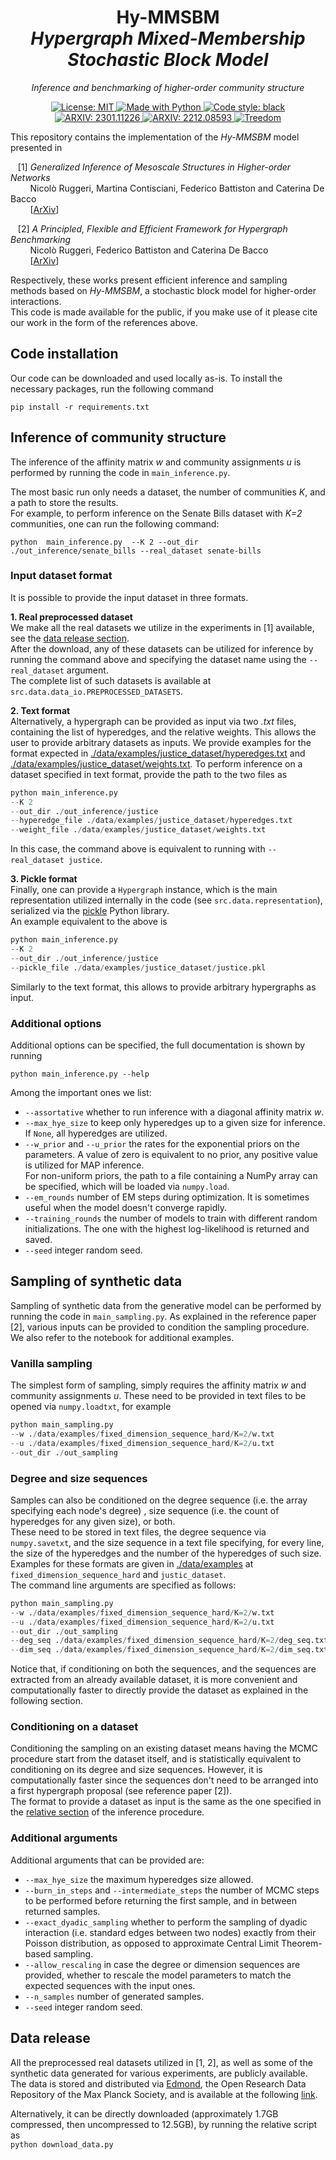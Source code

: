<h1 align="center">
Hy-MMSBM <br/>  
<i>Hypergraph Mixed-Membership Stochastic Block Model</i>
</h1>

<p align="center">
<i>Inference and benchmarking of higher-order community structure</i>
</p>

<p align="center">
<a href="https://github.com/nickruggeri/Hy-MMSBM/blob/main/LICENSE" target="_blank">
<img alt="License: MIT" src="https://img.shields.io/github/license/nickruggeri/Hy-MMSBM">
</a>

<a href="https://www.python.org/" target="_blank">
<img alt="Made with Python" src="https://img.shields.io/badge/made%20with-python-1f425f.svg">
</a>

<a href="https://github.com/psf/black" target="_blank">
<img alt="Code style: black" src="https://img.shields.io/badge/code%20style-black-000000.svg">
</a>

<a href="https://arxiv.org/abs/2301.11226" target="_blank">
<img alt="ARXIV: 2301.11226" src="https://img.shields.io/badge/arXiv-2301.11226-red.svg">
</a>

<a href="https://arxiv.org/abs/2212.08593" target="_blank">
<img alt="ARXIV: 2212.08593" src="https://img.shields.io/badge/arXiv-2212.08593-red.svg">
</a>

<a href="https://www.treedom.net/en/user/nicolo-ruggeri-7568/trees/V36-Y75D" target="_blank">
<img alt="Treedom" src="https://img.shields.io/badge/CO2%20compensation%20-Treedom%20%F0%9F%8C%B4-brightgreen">
</a>

</p>

This repository contains the implementation of the <i>Hy-MMSBM</i> model presented in 

&nbsp;&nbsp; 
[1] <i>Generalized Inference of Mesoscale Structures in Higher-order Networks</i><br/>
&nbsp;&nbsp;&nbsp;&nbsp;&nbsp;&nbsp;&nbsp; 
Nicolò Ruggeri, Martina Contisciani, Federico Battiston and Caterina De Bacco<br/>
&nbsp;&nbsp;&nbsp;&nbsp;&nbsp;&nbsp;&nbsp; 
[<a href="https://arxiv.org/abs/2301.11226" target="_blank">ArXiv</a>]
        
&nbsp;&nbsp; 
[2] <i>A Principled, Flexible and Efficient Framework for Hypergraph Benchmarking</i><br/>
&nbsp;&nbsp;&nbsp;&nbsp;&nbsp;&nbsp;&nbsp;
Nicolò Ruggeri, Federico Battiston and Caterina De Bacco <br/>
&nbsp;&nbsp;&nbsp;&nbsp;&nbsp;&nbsp;&nbsp;
[<a href="https://arxiv.org/abs/2212.08593" target="_blank">ArXiv</a>]


Respectively, these works present efficient inference and sampling methods based on 
<i>Hy-MMSBM</i>, a stochastic block model for higher-order interactions. <br/> 
This code is made available for the public, if you make use of it please cite our work 
in the form of the references above.

<h2>Code installation</h2>

Our code can be downloaded and used locally as-is. To install the necessary packages, 
run the following command

`pip install -r requirements.txt`


<h2>Inference of community structure</h2>

The inference of the affinity matrix <i>w</i> and community assignments <i>u</i> is 
performed by running the code in `main_inference.py`. 

The most basic run only needs a dataset, the number of communities <i>K</i>, and a path to store the results. <br/>
For example, to perform inference on the Senate Bills dataset with <i>K=2</i> 
communities, one can run the following command:

`
python 
main_inference.py 
--K 2 --out_dir ./out_inference/senate_bills --real_dataset senate-bills
`

<h3>Input dataset format</h3>

It is possible to provide the input dataset in three formats.

__1. Real preprocessed dataset__<br/> 
We make all the real datasets we utilize in the 
experiments in [1] available, see the [data release section](#data-release). <br/>
After the download, any of these datasets can be utilized for inference by running the 
command above and specifying the dataset name using the `--real_dataset` argument. <br/>
The complete list of such datasets is available at
`src.data.data_io.PREPROCESSED_DATASETS`.

__2. Text format__<br/> 
Alternatively, a hypergraph can be provided as input via two *.txt* files,
containing the list of hyperedges, and the relative weights. 
This allows the user to provide arbitrary datasets as inputs.
We provide examples for the format expected in [./data/examples/justice_dataset/hyperedges.txt](./data/examples/justice_dataset/hyperedges.txt)
and [./data/examples/justice_dataset/weights.txt](./data/examples/justice_dataset/weights.txt). 
To perform inference on a dataset specified in text format, provide the path to the two 
files as 
```python
python main_inference.py 
--K 2 
--out_dir ./out_inference/justice 
--hyperedge_file ./data/examples/justice_dataset/hyperedges.txt 
--weight_file ./data/examples/justice_dataset/weights.txt
```
In this case, the command above is equivalent to running with `--real_dataset justice`.

__3. Pickle format__<br/>
Finally, one can provide a `Hypergraph` instance, which is the main representation 
utilized internally in the code (see `src.data.representation`), serialized via the 
<a href="https://docs.python.org/3/library/pickle.html">pickle</a> Python library. <br/>
An example equivalent to the above is
```python
python main_inference.py 
--K 2 
--out_dir ./out_inference/justice 
--pickle_file ./data/examples/justice_dataset/justice.pkl
```
Similarly to the text format, this allows to provide arbitrary hypergraphs as input.

<h3>Additional options</h3>

Additional options can be specified, the full documentation is shown by running
        
`python main_inference.py --help`

Among the important ones we list:
- `--assortative` whether to run inference with a diagonal affinity matrix <i>w</i>.  
- `--max_hye_size` to keep only hyperedges up to a given size for inference. If `None`, all hyperedges are utilized.
- `--w_prior` and `--u_prior` the rates for the exponential priors on the parameters. A value of zero is equivalent to no prior, any positive value is utilized for MAP inference. <br/>
For non-uniform priors, the path to a file containing a NumPy array can be specified, which will be loaded via `numpy.load`.
- `--em_rounds` number of EM steps during optimization. It is sometimes useful when the model doesn't converge rapidly.
- `--training_rounds` the number of models to train with different random initializations. The one with the highest log-likelihood is returned and saved.
- `--seed` integer random seed.


<h2>Sampling of synthetic data</h2>

Sampling of synthetic data from the generative model can be performed by running the 
code in `main_sampling.py`. As explained in the reference paper [2], various inputs can 
be provided to condition the sampling procedure. <br/>
We also refer to the notebook for additional examples. 

<h3>Vanilla sampling</h3>

The simplest form of sampling, simply requires the affinity matrix <i>w</i> and 
community assignments <i>u</i>. These need to be provided in text files to be opened 
via `numpy.loadtxt`, for example
```python
python main_sampling.py 
--w ./data/examples/fixed_dimension_sequence_hard/K=2/w.txt 
--u ./data/examples/fixed_dimension_sequence_hard/K=2/u.txt 
--out_dir ./out_sampling
```

<h3>Degree and size sequences</h3>

Samples can also be conditioned on the degree sequence (i.e. the array specifying each 
node's degree) , size sequence (i.e. the count of hyperedges for any given size), or both.<br/>
These need to be stored in text files, the degree sequence via `numpy.savetxt`, and the 
size sequence in a text file specifying, for every line, the size of the hyperedges and 
the number of the hyperedges of such size. Examples for these formats are given in 
[./data/examples](./data/examples) at `fixed_dimension_sequence_hard` and `justic_dataset`. <br/>
The command line arguments are specified as follows:
```python
python main_sampling.py 
--w ./data/examples/fixed_dimension_sequence_hard/K=2/w.txt 
--u ./data/examples/fixed_dimension_sequence_hard/K=2/u.txt 
--out_dir ./out_sampling
--deg_seq ./data/examples/fixed_dimension_sequence_hard/K=2/deg_seq.txt
--dim_seq ./data/examples/fixed_dimension_sequence_hard/K=2/dim_seq.txt
```
Notice that, if conditioning on both the sequences, and the sequences are extracted from 
an already available dataset, it is more convenient and computationally faster to 
directly provide the dataset as explained in the following section.


<h3>Conditioning on a dataset</h3>

Conditioning the sampling on an existing dataset means having the MCMC procedure start 
from the dataset itself, and is statistically equivalent to conditioning on its degree
and size sequences. However, it is computationally faster since the sequences don't need
to be arranged into a first hypergraph proposal (see reference paper [2]).<br/>
The format to provide a dataset as input is the same as the one specified in the 
[relative section](#input-dataset-format) of the inference procedure.


<h3>Additional arguments</h3>

Additional arguments that can be provided are:
- `--max_hye_size` the maximum hyperedges size allowed.  
- `--burn_in_steps` and `--intermediate_steps` the number of MCMC steps to be performed 
before returning the first sample, and in between returned samples.
- `--exact_dyadic_sampling` whether to perform the sampling of dyadic interaction 
(i.e. standard edges between two nodes) exactly from their Poisson distribution, as opposed to approximate Central Limit Theorem-based sampling.
- `--allow_rescaling` in case the degree or dimension sequences are provided, whether to 
rescale the model parameters to match the expected sequences with the input ones.
- `--n_samples` number of generated samples.
- `--seed` integer random seed.


<h2>Data release</h2>

All the preprocessed real datasets utilized in [1, 2], as well as some of the synthetic 
data generated for various experiments, are publicly available. <br/>
The data is stored and distributed via <a href="https://edmond.mpdl.mpg.de/">Edmond</a>, 
the Open Research Data Repository of the Max Planck Society, and is available at the 
following 
<a href="https://edmond.mpdl.mpg.de/dataset.xhtml?persistentId=doi:10.17617/3.HRW0OE&version=1.0">link</a>.

Alternatively, it can be directly downloaded 
(approximately 1.7GB compressed, then uncompressed to 12.5GB), 
by running the relative script as <br/> 
`python download_data.py`

 

